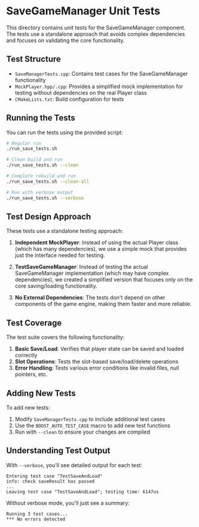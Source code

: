 # SaveGameManager Unit Tests

This directory contains unit tests for the SaveGameManager component. The tests use a standalone approach that avoids complex dependencies and focuses on validating the core functionality.

## Test Structure

- `SaveManagerTests.cpp`: Contains test cases for the SaveGameManager functionality
- `MockPlayer.hpp/.cpp`: Provides a simplified mock implementation for testing without dependencies on the real Player class
- `CMakeLists.txt`: Build configuration for tests

## Running the Tests

You can run the tests using the provided script:

```bash
# Regular run
./run_save_tests.sh

# Clean build and run
./run_save_tests.sh --clean

# Complete rebuild and run
./run_save_tests.sh --clean-all

# Run with verbose output
./run_save_tests.sh --verbose
```

## Test Design Approach

These tests use a standalone testing approach:

1. **Independent MockPlayer**: Instead of using the actual Player class (which has many dependencies), we use a simple mock that provides just the interface needed for testing.

2. **TestSaveGameManager**: Instead of testing the actual SaveGameManager implementation (which may have complex dependencies), we created a simplified version that focuses only on the core saving/loading functionality.

3. **No External Dependencies**: The tests don't depend on other components of the game engine, making them faster and more reliable.

## Test Coverage

The test suite covers the following functionality:

1. **Basic Save/Load**: Verifies that player state can be saved and loaded correctly
2. **Slot Operations**: Tests the slot-based save/load/delete operations
3. **Error Handling**: Tests various error conditions like invalid files, null pointers, etc.

## Adding New Tests

To add new tests:

1. Modify `SaveManagerTests.cpp` to include additional test cases
2. Use the `BOOST_AUTO_TEST_CASE` macro to add new test functions
3. Run with `--clean` to ensure your changes are compiled

## Understanding Test Output

With `--verbose`, you'll see detailed output for each test:

```
Entering test case "TestSaveAndLoad"
info: check saveResult has passed
...
Leaving test case "TestSaveAndLoad"; testing time: 6147us
```

Without verbose mode, you'll just see a summary:

```
Running 3 test cases...
*** No errors detected
```